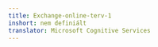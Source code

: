 ```yaml
---
title: Exchange-online-terv-1
inshort: nem definiált
translator: Microsoft Cognitive Services
---
```




